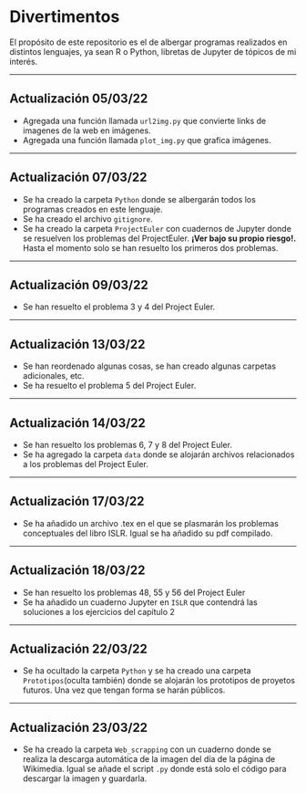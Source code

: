 # Divertimentos

El propósito de este repositorio es el de albergar programas realizados en
distintos lenguajes, ya sean R o Python, libretas de Jupyter de tópicos de mi
interés.

---

## Actualización 05/03/22

- Agregada una función llamada ```url2img.py``` que convierte links de imagenes
de la web en imágenes.
- Agregada una función llamada ```plot_img.py``` que grafica imágenes.

---

## Actualización 07/03/22

- Se ha creado la carpeta ```Python``` donde se albergarán todos los programas
creados en este lenguaje.
- Se ha creado el archivo ```gitignore```.
- Se ha creado la carpeta ```ProjectEuler``` con cuadernos de Jupyter donde se
resuelven los problemas del ProjectEuler. **¡Ver bajo su propio riesgo!.** Hasta
el momento solo se han resuelto los primeros dos problemas.

---

## Actualización 09/03/22

- Se han resuelto el problema 3 y 4 del Project Euler.

---

## Actualización 13/03/22

- Se han reordenado algunas cosas, se han creado algunas carpetas adicionales,
etc.
- Se ha resuelto el problema 5 del Project Euler.

---

## Actualización 14/03/22

- Se han resuelto los problemas 6, 7 y 8 del Project Euler.
- Se ha agregado la carpeta ```data``` donde se alojarán archivos relacionados
a los problemas del Project Euler.

---

## Actualización 17/03/22

- Se ha añadido un archivo .tex en el que se plasmarán los problemas
conceptuales del libro ISLR. Igual se ha añadido su pdf compilado.

---

## Actualización 18/03/22

- Se han resuelto los problemas 48, 55 y 56 del Project Euler
- Se ha añadido un cuaderno Jupyter en ```ISLR``` que contendrá las soluciones a los ejercicios del capítulo 2

---

## Actualización 22/03/22

- Se ha ocultado la carpeta ```Python``` y se ha creado una carpeta ```Prototipos```(oculta también) donde se alojarán los prototipos de proyetos futuros. Una vez que tengan forma se harán públicos.

---

## Actualización 23/03/22

- Se ha creado la carpeta ```Web_scrapping``` con un cuaderno donde se realiza la descarga automática de la imagen del día de la página de Wikimedia. Igual se añade el script ```.py``` donde está solo el código para descargar la imagen y guardarla.
